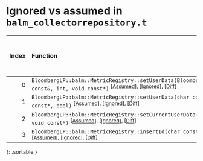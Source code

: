 # Ignored vs assumed in `balm_collectorrepository.t`

<script src="../sorttable.js"></script>

|   Index | Function                                                                                                                                                                            |   Difference in number of lines |   Function size difference in bytes | Number of lines in assumed build   | Number of bytes in assumed build   | Number of lines in ignored build   | Number of bytes in ignored build   |
|--------:|:------------------------------------------------------------------------------------------------------------------------------------------------------------------------------------|--------------------------------:|------------------------------------:|:-----------------------------------|:-----------------------------------|:-----------------------------------|:-----------------------------------|
|       0 | `BloombergLP::balm::MetricRegistry::setUserData(BloombergLP::balm::MetricId const&, int, void const*)` <sup>\[[Assumed](0-assume)\], \[[Ignored](0-none)\], \[[Diff](0-diff.html)\] |                               1 |                                   0 | 144                                | 4,311,776                          | 144                                | 4,311,792                          |
|       1 | `BloombergLP::balm::MetricRegistry::setUserData(char const*, int, void const*, bool)` <sup>\[[Assumed](1-assume)\], \[[Ignored](1-none)\], \[[Diff](1-diff.html)\]                  |                               1 |                                   0 | 752                                | 4,311,920                          | 752                                | 4,311,936                          |
|       2 | `BloombergLP::balm::MetricRegistry::setCurrentUserData(char const*, int, void const*)` <sup>\[[Assumed](2-assume)\], \[[Ignored](2-none)\], \[[Diff](2-diff.html)\]                 |                              -2 |                                   0 | 304                                | 4,307,472                          | 304                                | 4,307,488                          |
|       3 | `BloombergLP::balm::MetricRegistry::insertId(char const*, char const*)` <sup>\[[Assumed](3-assume)\], \[[Ignored](3-none)\], \[[Diff](3-diff.html)\]                                |                              -3 |                                 -16 | 1,520                              | 4,305,504                          | 1,536                              | 4,305,504                          |
{: .sortable }
